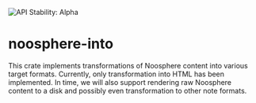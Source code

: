 ![API Stability: Alpha](https://img.shields.io/badge/API%20Stability-Alpha-red)

# noosphere-into

This crate implements transformations of Noosphere content into various target
formats. Currently, only transformation into HTML has been implemented. In
time, we will also support rendering raw Noosphere content to a disk and possibly even transformation to other note formats.
